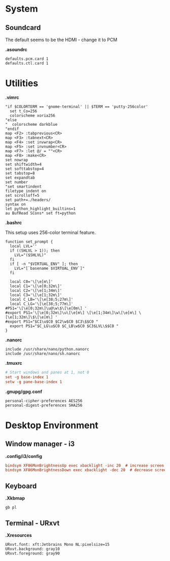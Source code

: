 # System

## Soundcard

The default seems to be the HDMI - change it to PCM

**.asoundrc**
```
defaults.pcm.card 1
defaults.ctl.card 1
```

# Utilities

**.vimrc**
```vim
"if $COLORTERM == 'gnome-terminal' || $TERM == 'putty-256color'
  set t_Co=256
  colorscheme xoria256
"else
"  colorscheme darkblue
"endif
map <F2> :tabprevious<CR>
map <F3> :tabnext<CR>
map <F4> :set invwrap<CR>
map <F5> :set invnumber<CR>
map <F7> :let @/ = ""<CR>
map <F8> :make<CR>
set nowrap
set shiftwidth=4
set softtabstop=4
set tabstop=8
set expandtab
set number
"set smartindent
filetype indent on
set scrolloff=5
set path+=./headers/
syntax on
let python_highlight_builtins=1
au BufRead SCons* set ft=python
```

**.bashrc**

This setup uses 256-color terminal feature.

```shell
function set_prompt {
  local LVL=''
  if ((SHLVL > 1)); then
    LVL="($SHLVL)"
  fi
  if [ -n "$VIRTUAL_ENV" ]; then
    LVL="[`basename $VIRTUAL_ENV`]"
  fi

  local C0='\[\e[m\]'
  local C1='\[\e[0;32m\]'
  local C2='\[\e[1;34m\]'
  local C3='\[\e[1;32m\]'
  local C_LB='\[\e[38;5;27m\]'
  local C_LG='\[\e[38;5;77m\]'
#PS1='\[\e[0;32m\]\u@\w\$\[\e[0m\] '
#export PS1='\[\e[0;32m\]\u\[\e[m\] \[\e[1;34m\]\w\[\e[m\] \[\e[1;32m\]\$\[\e[m\] '
#export PS1="$C1\u$C0 $C2\w$C0 $C3\$$C0 "
  export PS1="$C_LG\u$C0 $C_LB\w$C0 $C3$LVL\$$C0 "
}
```

**.nanorc**
```
include /usr/share/nano/python.nanorc
include /usr/share/nano/sh.nanorc
```

**.tmuxrc**
```ini
# Start windows and panes at 1, not 0
set -g base-index 1
setw -g pane-base-index 1
```

**.gnupg/gpg.conf**
```
personal-cipher-preferences AES256
personal-digest-preferences SHA256
```

# Desktop Environment

## Window manager - i3

**.config/i3/config**
```ini
bindsym XF86MonBrightnessUp exec xbacklight -inc 20  # increase screen brightness
bindsym XF86MonBrightnessDown exec xbacklight -dec 20  # decrease screen brightness
```

## Keyboard

**.Xkbmap**
```
gb pl
```

## Terminal - URxvt

**.Xresources**
```
URxvt.font: xft:Jetbrains Mono NL:pixelsize=15
URxvt.background: gray10
URxvt.foreground: gray90
```
